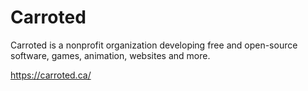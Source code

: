 # Carroted
Carroted is a nonprofit organization developing free and open-source software, games, animation, websites and more.

https://carroted.ca/
